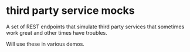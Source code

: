 # third party service mocks

A set of REST endpoints that simulate third party services that sometimes work great and other times 
have troubles.

Will use these in various demos.
